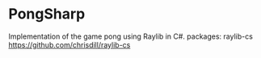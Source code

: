 # PongSharp
Implementation of the game pong using Raylib in C#.
packages:
raylib-cs https://github.com/chrisdill/raylib-cs

